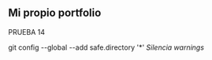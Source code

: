 ## Mi propio portfolio

PRUEBA 14

git config --global --add safe.directory '*'  _Silencia warnings_